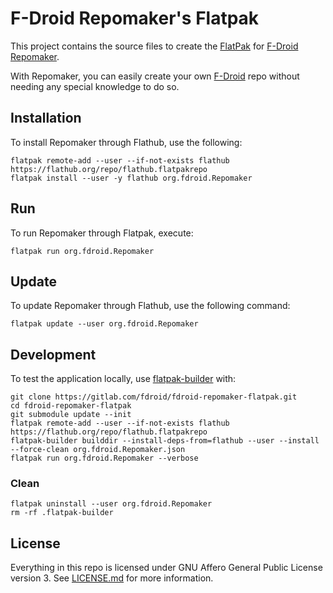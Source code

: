 # F-Droid Repomaker's Flatpak

This project contains the source files to create the
[FlatPak](https://flatpak.org/) for
[F-Droid Repomaker](https://f-droid.org/repomaker/).

With Repomaker, you can easily create your own
[F-Droid](https://f-droid.org) repo without needing any special
knowledge to do so.

## Installation

To install Repomaker through Flathub, use the following:
```
flatpak remote-add --user --if-not-exists flathub https://flathub.org/repo/flathub.flatpakrepo
flatpak install --user -y flathub org.fdroid.Repomaker
```

## Run

To run Repomaker through Flatpak, execute:
```
flatpak run org.fdroid.Repomaker
```

## Update

To update Repomaker through Flathub, use the following command:
```
flatpak update --user org.fdroid.Repomaker
```

## Development

To test the application locally, use
[flatpak-builder](http://docs.flatpak.org/en/latest/flatpak-builder.html)
with:
```
git clone https://gitlab.com/fdroid/fdroid-repomaker-flatpak.git
cd fdroid-repomaker-flatpak
git submodule update --init
flatpak remote-add --user --if-not-exists flathub https://flathub.org/repo/flathub.flatpakrepo
flatpak-builder builddir --install-deps-from=flathub --user --install --force-clean org.fdroid.Repomaker.json
flatpak run org.fdroid.Repomaker --verbose
```

### Clean

```
flatpak uninstall --user org.fdroid.Repomaker
rm -rf .flatpak-builder
```

## License

Everything in this repo is licensed under GNU Affero General Public
License version 3.
See [LICENSE.md](LICENSE.md) for more information.
